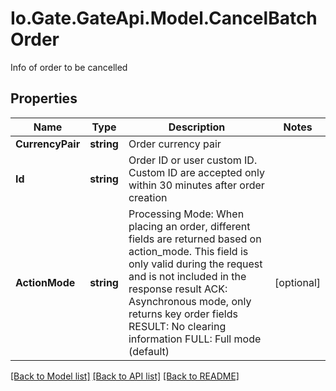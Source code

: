 
# Io.Gate.GateApi.Model.CancelBatchOrder

Info of order to be cancelled

## Properties

Name | Type | Description | Notes
------------ | ------------- | ------------- | -------------
**CurrencyPair** | **string** | Order currency pair | 
**Id** | **string** | Order ID or user custom ID. Custom ID are accepted only within 30 minutes after order creation | 
**ActionMode** | **string** | Processing Mode: When placing an order, different fields are returned based on action_mode. This field is only valid during the request and is not included in the response result ACK: Asynchronous mode, only returns key order fields RESULT: No clearing information FULL: Full mode (default) | [optional] 

[[Back to Model list]](../README.md#documentation-for-models)
[[Back to API list]](../README.md#documentation-for-api-endpoints)
[[Back to README]](../README.md)
